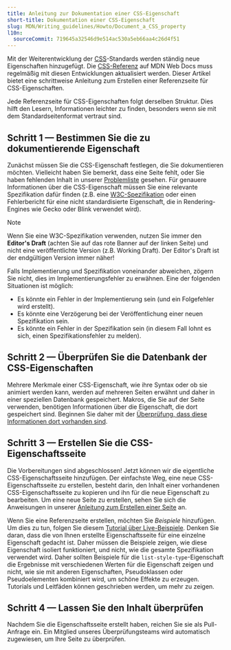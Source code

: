 ```yaml
---
title: Anleitung zur Dokumentation einer CSS-Eigenschaft
short-title: Dokumentation einer CSS-Eigenschaft
slug: MDN/Writing_guidelines/Howto/Document_a_CSS_property
l10n:
  sourceCommit: 719645a32546d9e514ac530a5eb66aa4c26d4f51
---
```


Mit der Weiterentwicklung der [CSS](/de/docs/Web/CSS)-Standards werden ständig neue Eigenschaften hinzugefügt. Die [CSS-Referenz](/de/docs/Web/CSS/Reference) auf MDN Web Docs muss regelmäßig mit diesen Entwicklungen aktualisiert werden. Dieser Artikel bietet eine schrittweise Anleitung zum Erstellen einer Referenzseite für CSS-Eigenschaften.

Jede Referenzseite für CSS-Eigenschaften folgt derselben Struktur. Dies hilft den Lesern, Informationen leichter zu finden, besonders wenn sie mit dem Standardseitenformat vertraut sind.

## Schritt 1 — Bestimmen Sie die zu dokumentierende Eigenschaft

Zunächst müssen Sie die CSS-Eigenschaft festlegen, die Sie dokumentieren möchten. Vielleicht haben Sie bemerkt, dass eine Seite fehlt, oder Sie haben fehlenden Inhalt in unserer [Problemliste](https://github.com/mdn/content/issues) gesehen. Für genauere Informationen über die CSS-Eigenschaft müssen Sie eine relevante Spezifikation dafür finden (z.B. eine [W3C-Spezifikation](https://www.w3.org/Style/CSS/) oder einen Fehlerbericht für eine nicht standardisierte Eigenschaft, die in Rendering-Engines wie Gecko oder Blink verwendet wird).

> [!NOTE]
> Wenn Sie eine W3C-Spezifikation verwenden, nutzen Sie immer den **Editor's Draft** (achten Sie auf das rote Banner auf der linken Seite) und nicht eine veröffentlichte Version (z.B. Working Draft). Der Editor's Draft ist der endgültigen Version immer näher!

Falls Implementierung und Spezifikation voneinander abweichen, zögern Sie nicht, dies im Implementierungsfehler zu erwähnen. Eine der folgenden Situationen ist möglich:

- Es könnte ein Fehler in der Implementierung sein (und ein Folgefehler wird erstellt).
- Es könnte eine Verzögerung bei der Veröffentlichung einer neuen Spezifikation sein.
- Es könnte ein Fehler in der Spezifikation sein (in diesem Fall lohnt es sich, einen Spezifikationsfehler zu melden).

## Schritt 2 — Überprüfen Sie die Datenbank der CSS-Eigenschaften

Mehrere Merkmale einer CSS-Eigenschaft, wie ihre Syntax oder ob sie animiert werden kann, werden auf mehreren Seiten erwähnt und daher in einer speziellen Datenbank gespeichert. Makros, die Sie auf der Seite verwenden, benötigen Informationen über die Eigenschaft, die dort gespeichert sind. Beginnen Sie daher mit der [Überprüfung, dass diese Informationen dort vorhanden sind](https://github.com/mdn/data/blob/main/docs/updating_css_json.md).

## Schritt 3 — Erstellen Sie die CSS-Eigenschaftsseite

Die Vorbereitungen sind abgeschlossen! Jetzt können wir die eigentliche CSS-Eigenschaftsseite hinzufügen. Der einfachste Weg, eine neue CSS-Eigenschaftsseite zu erstellen, besteht darin, den Inhalt einer vorhandenen CSS-Eigenschaftsseite zu kopieren und ihn für die neue Eigenschaft zu bearbeiten. Um eine neue Seite zu erstellen, sehen Sie sich die Anweisungen in unserer [Anleitung zum Erstellen einer Seite](/de/docs/MDN/Writing_guidelines/Howto/Creating_moving_deleting) an.

Wenn Sie eine Referenzseite erstellen, möchten Sie _Beispiele_ hinzufügen. Um dies zu tun, folgen Sie diesem [Tutorial über Live-Beispiele](/de/docs/MDN/Writing_guidelines/Page_structures/Live_samples). Denken Sie daran, dass die von Ihnen erstellte Eigenschaftsseite für eine einzelne Eigenschaft gedacht ist. Daher müssen die Beispiele zeigen, wie diese Eigenschaft isoliert funktioniert, und nicht, wie die gesamte Spezifikation verwendet wird. Daher sollten Beispiele für die `list-style-type`-Eigenschaft die Ergebnisse mit verschiedenen Werten für die Eigenschaft zeigen und nicht, wie sie mit anderen Eigenschaften, Pseudoklassen oder Pseudoelementen kombiniert wird, um schöne Effekte zu erzeugen. Tutorials und Leitfäden können geschrieben werden, um mehr zu zeigen.

## Schritt 4 — Lassen Sie den Inhalt überprüfen

Nachdem Sie die Eigenschaftsseite erstellt haben, reichen Sie sie als Pull-Anfrage ein. Ein Mitglied unseres Überprüfungsteams wird automatisch zugewiesen, um Ihre Seite zu überprüfen.
